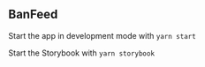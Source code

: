## BanFeed

Start the app in development mode with `yarn start`

Start the Storybook with `yarn storybook`
